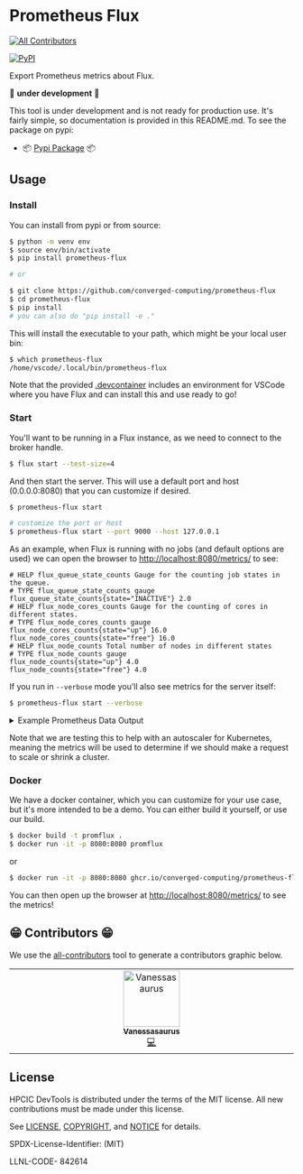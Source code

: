 # Prometheus Flux

<!-- ALL-CONTRIBUTORS-BADGE:START - Do not remove or modify this section -->
[![All Contributors](https://img.shields.io/badge/all_contributors-1-orange.svg?style=flat-square)](#contributors-)
<!-- ALL-CONTRIBUTORS-BADGE:END -->
[![PyPI](https://img.shields.io/pypi/v/prometheus-flux)](https://pypi.org/project/prometheus-flux/)

Export Prometheus metrics about Flux.

🚧️ **under development** 🚧️

This tool is under development and is not ready for production use. It's fairly simple, so documentation
is provided in this README.md. To see the package on pypi:

 - 📦️ [Pypi Package](https://pypi.org/project/prometheus-flux/) 📦️

## Usage

### Install

You can install from pypi or from source:

```bash
$ python -m venv env
$ source env/bin/activate
$ pip install prometheus-flux

# or

$ git clone https://github.com/converged-computing/prometheus-flux
$ cd prometheus-flux
$ pip install
# you can also do "pip install -e ."
```

This will install the executable to your path, which might be your local user bin:

```bash
$ which prometheus-flux
/home/vscode/.local/bin/prometheus-flux
```

Note that the provided [.devcontainer](.devcontainer) includes an environment for VSCode where you have Flux
and can install this and use ready to go!

### Start

You'll want to be running in a Flux instance, as we need to connect to the broker handle.

```bash
$ flux start --test-size=4
```

And then start the server. This will use a default port and host (0.0.0.0:8080) that you can customize
if desired.

```bash
$ prometheus-flux start

# customize the port or host
$ prometheus-flux start --port 9000 --host 127.0.0.1
```

As an example, when Flux is running with no jobs (and default options are used) we can open
the browser to [http://localhost:8080/metrics/](http://localhost:8080/metrics) to see:

```console
# HELP flux_queue_state_counts Gauge for the counting job states in the queue.
# TYPE flux_queue_state_counts gauge
flux_queue_state_counts{state="INACTIVE"} 2.0
# HELP flux_node_cores_counts Gauge for the counting of cores in different states.
# TYPE flux_node_cores_counts gauge
flux_node_cores_counts{state="up"} 16.0
flux_node_cores_counts{state="free"} 16.0
# HELP flux_node_counts Total number of nodes in different states
# TYPE flux_node_counts gauge
flux_node_counts{state="up"} 4.0
flux_node_counts{state="free"} 4.0
```

If you run in `--verbose` mode you'll also see metrics for the server itself:

```bash
$ prometheus-flux start --verbose
```

<details>

<summary>Example Prometheus Data Output</summary>

```
# HELP python_gc_objects_collected_total Objects collected during gc
# TYPE python_gc_objects_collected_total counter
python_gc_objects_collected_total{generation="0"} 452.0
python_gc_objects_collected_total{generation="1"} 43.0
python_gc_objects_collected_total{generation="2"} 0.0
# HELP python_gc_objects_uncollectable_total Uncollectable objects found during GC
# TYPE python_gc_objects_uncollectable_total counter
python_gc_objects_uncollectable_total{generation="0"} 0.0
python_gc_objects_uncollectable_total{generation="1"} 0.0
python_gc_objects_uncollectable_total{generation="2"} 0.0
# HELP python_gc_collections_total Number of times this generation was collected
# TYPE python_gc_collections_total counter
python_gc_collections_total{generation="0"} 85.0
python_gc_collections_total{generation="1"} 7.0
python_gc_collections_total{generation="2"} 0.0
# HELP python_info Python platform information
# TYPE python_info gauge
python_info{implementation="CPython",major="3",minor="8",patchlevel="10",version="3.8.10"} 1.0
# HELP process_virtual_memory_bytes Virtual memory size in bytes.
# TYPE process_virtual_memory_bytes gauge
process_virtual_memory_bytes 1.24461056e+08
# HELP process_resident_memory_bytes Resident memory size in bytes.
# TYPE process_resident_memory_bytes gauge
process_resident_memory_bytes 3.4168832e+07
# HELP process_start_time_seconds Start time of the process since unix epoch in seconds.
# TYPE process_start_time_seconds gauge
process_start_time_seconds 1.68539579014e+09
# HELP process_cpu_seconds_total Total user and system CPU time spent in seconds.
# TYPE process_cpu_seconds_total counter
process_cpu_seconds_total 0.22
# HELP process_open_fds Number of open file descriptors.
# TYPE process_open_fds gauge
process_open_fds 13.0
# HELP process_max_fds Maximum number of open file descriptors.
# TYPE process_max_fds gauge
process_max_fds 1.048576e+06
# HELP flux_queue_state_counts Gauge for the counting job states in the queue.
# TYPE flux_queue_state_counts gauge
flux_queue_state_counts{state="INACTIVE"} 2.0
# HELP flux_node_cores_counts Gauge for the counting of cores in different states.
# TYPE flux_node_cores_counts gauge
flux_node_cores_counts{state="up"} 16.0
flux_node_cores_counts{state="free"} 16.0
# HELP flux_node_counts Total number of nodes in different states
# TYPE flux_node_counts gauge
flux_node_counts{state="up"} 4.0
flux_node_counts{state="free"} 4.0
```

</details>

Note that we are testing this to help with an autoscaler for Kubernetes, meaning
the metrics will be used to determine if we should make a request to scale or shrink
a cluster.

### Docker

We have a docker container, which you can customize for your use case, but it's more intended to
be a demo. You can either build it yourself, or use our build.

```bash
$ docker build -t promflux .
$ docker run -it -p 8080:8080 promflux
```
or

```bash
$ docker run -it -p 8080:8080 ghcr.io/converged-computing/prometheus-flux
```

You can then open up the browser at [http://localhost:8080/metrics/](http://localhost:8080/metrics) to see
the metrics!

## 😁️ Contributors 😁️

We use the [all-contributors](https://github.com/all-contributors/all-contributors)
tool to generate a contributors graphic below.

<!-- ALL-CONTRIBUTORS-LIST:START - Do not remove or modify this section -->
<!-- prettier-ignore-start -->
<!-- markdownlint-disable -->
<table>
  <tbody>
    <tr>
      <td align="center" valign="top" width="14.28%"><a href="https://vsoch.github.io"><img src="https://avatars.githubusercontent.com/u/814322?v=4?s=100" width="100px;" alt="Vanessasaurus"/><br /><sub><b>Vanessasaurus</b></sub></a><br /><a href="https://github.com/converged-computing/prometheus-flux/commits?author=vsoch" title="Code">💻</a></td>
    </tr>
  </tbody>
</table>

<!-- markdownlint-restore -->
<!-- prettier-ignore-end -->

<!-- ALL-CONTRIBUTORS-LIST:END -->

## License

HPCIC DevTools is distributed under the terms of the MIT license.
All new contributions must be made under this license.

See [LICENSE](https://github.com/converged-computing/prometheus-flux/blob/main/LICENSE),
[COPYRIGHT](https://github.com/converged-computing/prometheus-flux/blob/main/COPYRIGHT), and
[NOTICE](https://github.com/converged-computing/prometheus-flux/blob/main/NOTICE) for details.

SPDX-License-Identifier: (MIT)

LLNL-CODE- 842614
